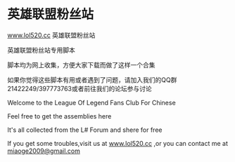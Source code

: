 英雄联盟粉丝站
==
www.lol520.cc 英雄联盟粉丝站

英雄联盟粉丝站专用脚本

脚本均为网上收集，方便大家下载而做了这样一个合集

如果你觉得这些脚本有用或者遇到了问题，请加入我们的QQ群21422249/397773763或者前往我们的论坛参与讨论

Welcome to the League Of Legend Fans Club For Chinese

Feel free to get the assemblies here

It's all collected from the L# Forum and shere for free

If you get some troubles,visit us at www.lol520.cc ,or you can contact me at miaoge2009@gmail.com


